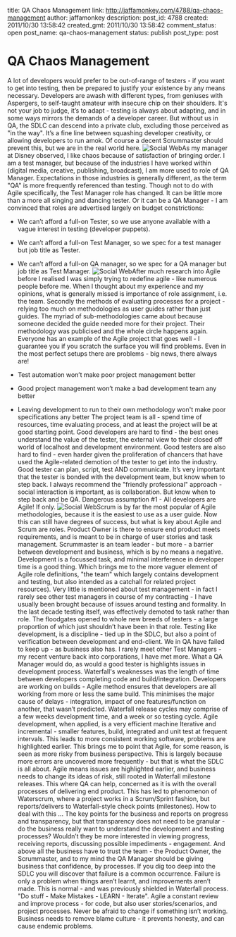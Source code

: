 title: QA Chaos Management
link: http://jaffamonkey.com/4788/qa-chaos-management
author: jaffamonkey
description: 
post_id: 4788
created: 2011/10/30 13:58:42
created_gmt: 2011/10/30 13:58:42
comment_status: open
post_name: qa-chaos-management
status: publish
post_type: post

# QA Chaos Management

A lot of developers would prefer to be out-of-range of testers - if you want to get into testing, then be prepared to justify your existence by any means necessary. Developers are awash with different types, from geniuses with Aspergers, to self-taught amateur with insecure chip on their shoulders. It's not your job to judge, it’s to adapt - testing is always about adapting, and in some ways mirrors the demands of a developer career. But without us in QA, the SDLC can descend into a private club, excluding those perceived as "in the way". It’s a fine line between squashing developer creativity, or allowing developers to run amok. Of course a decent Scrummaster should prevent this, but we are in the real world here.  ![Social Web](/wp-content/uploads/2011/10/retro.jpg)As my manager at Disney observed, I like chaos because of satisfaction of bringing order. I am a test manager, but because of the industries I have worked within (digital media, creative, publishing, broadcast), I am more used to role of QA Manager. Expectations in those industries is generally different, as the term "QA" is more frequently referenced than testing. Though not to do with Agile specifically, the Test Manager role has changed. It can be little more than a more all singing and dancing tester. Or it can be a QA Manager - I am convinced that roles are advertised largely on budget constrictions: 

  * We can’t afford a full-on Tester, so we use anyone available with a vague interest in testing (developer puppets).
  * We can’t afford a full-on Test Manager, so we spec for a test manager but job title as Tester.
  * We can’t afford a full-on QA manager, so we spec for a QA manager but job title as Test Manager.
![Social Web](/wp-content/uploads/2011/10/pink.jpg)After much research into Agile before I realised I was simply trying to redefine agile - like numerous people before me. When I thought about my experience and my opinions, what is generally missed is importance of role assignment, i.e. the team. Secondly the methods of evaluating processes for a project - relying too much on methodologies as user guides rather than just guides. The myriad of sub-methodologies came about because someone decided the guide needed more for their project. Their methodology was publicised and the whole circle happens again. Everyone has an example of the Agile project that goes well - I guarantee you if you scratch the surface you will find problems. Even in the most perfect setups there are problems - big news, there always are! 

  * Test automation won’t make poor project management better
  * Good project management won’t make a bad development team any better
  * Leaving development to run to their own methodology won't make poor specifications any better
The project team is all - spend time of resources, time evaluating process, and at least the project will be at good starting point. Good developers are hard to find - the best ones understand the value of the tester, the external view to their closed off world of localhost and development environment. Good testers are also hard to find - even harder given the proliferation of chancers that have used the Agile-related demotion of the tester to get into the industry. Good tester can plan, script, test AND communicate. It’s very important that the tester is bonded with the development team, but know when to step back. I always recommend the "friendly professional" approach - social interaction is important, as is collaboration. But know when to step back and be QA. Dangerous assumption #1 - All developers are Agile! If only. ![Social Web](/wp-content/uploads/2011/10/evil.jpg)Scrum is by far the most popular of Agile methodologies, because it is the easiest to use as a user guide. Now this can still have degrees of success, but what is key about Agile and Scrum are roles. Product Owner is there to ensure end product meets requirements, and is meant to be in charge of user stories and task management. Scrummaster is an team leader - but more - a barrier between development and business, which is by no means a negative. Development is a focussed task, and minimal interference in developer time is a good thing. Which brings me to the more vaguer element of Agile role definitions, "the team" which largely contains development and testing, but also intended as a catchall for related project resources). Very little is mentioned about test management - in fact I rarely see other test managers in course of my contracting - I have usually been brought because of issues around testing and formality. In the last decade testing itself, was effectively demoted to task rather than role. The floodgates opened to whole new breeds of testers - a large proportion of which just shouldn’t have been in that role. Testing like development, is a discipline - tied up in the SDLC, but also a point of verification between development and end-client. We in QA have failed to keep up - as business also has. I rarely meet other Test Managers - my recent venture back into corporations, I have met more. What a QA Manager would do, as would a good tester is highlights issues in development process. Waterfall's weaknesses was the length of time between developers completing code and build/integration. Developers are working on builds - Agile method ensures that developers are all working from more or less the same build. This minimises the major cause of delays - integration, impact of one features/function on another, that wasn’t predicted. Waterfall release cycles may comprise of a few weeks development time, and a week or so testing cycle. Agile development, when applied, is a very efficient machine Iterative and incremental - smaller features, build, integrated and unit test at frequent intervals. This leads to more consistent working software, problems are highlighted earlier. This brings me to point that Agile, for some reason, is seen as more risky from business perspective. This is largely because more errors are uncovered more frequently - but that is what the SDLC is all about. Agile means issues are highlighted earlier, and business needs to change its ideas of risk, still rooted in Waterfall milestone releases. This where QA can help, concerned as it is with the overall processes of delivering end product. This has led to phenomenon of Waterscrum, where a project works in a Scrum/Sprint fashion, but reports/delivers to Waterfall-style check points (milestones). How to deal with this ... The key points for the business and reports on progress and transparency, but that transparency does not need to be granular - do the business really want to understand the development and testing processes? Wouldn’t they be more interested in viewing progress, receiving reports, discussing possible impediments - engagement. And above all the business have to trust the team - the Product Owner, the Scrummaster, and to my mind the QA Manager should be giving business that confidence, by processes. If you dig too deep into the SDLC you will discover that failure is a common occurrence. Failure is only a problem when things aren’t learnt, and improvements aren’t made. This is normal - and was previously shielded in Waterfall process. "Do stuff - Make Mistakes - LEARN - Iterate". Agile a constant review and improve process - for code, but also user stories/scenarios, and project processes. Never be afraid to change if something isn’t working. Business needs to remove blame culture - it prevents honesty, and can cause endemic problems.